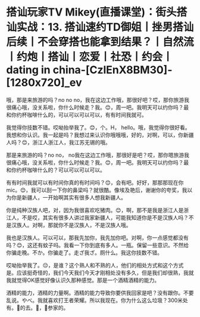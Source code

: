 # 搭讪玩家TV  Mikey(直播课堂)：街头搭讪实战：13. 搭讪速约TD御姐丨挫男搭讪后续丨不会穿搭也能拿到结果？丨自然流丨约炮丨搭讪丨恋爱丨社恐丨约会丨dating in china-[CzlEnX8BM30]-[1280x720]_ev

哦，那是来旅游的吗？no no no，我在这边工作哦，那很好吧？哎，那你旅游我很痛心哦，没关系啦，你什么时候走？我。😊，周一吧。我明天可以约你吗？最和你约杯咖啡什么的，可以可以可以可以，有有时间我就可。

我觉得你技数不错。哎呦抬举我了。😊，个。H， hello。哦，我觉得你很好看。我想和你认识。我一起是吗？我想过来认识你哦哦哦，好的，对啊，可以，你新疆人吗？😊，浙江人浙江人，我江苏无锡的哦。

那是来旅游的吗？no no， no我在这边工作哦，那很好是吧？哎，那你嗯旅游我很痛心哦，没关系啦，你什么时候走？我。😊，周一吧。我明天可以约你吗？最和你约杯咖啡什么的？可以可以可以可以。

有有时间我就可以有时间你真的有时间吗？😊，会有吧。好好，那那那现在你mic。😊，我可以刮一下你的鼻梁吗？就很酷。像埃及艳后，谢谢你的夸奖，我以为你是新疆人，一开始啊其实有很多人想我新疆人。

你是纯种汉族人吧，对，因为我很喜欢吃猪肉。😊，啊，那不是我是浙江人是浙江人，不是哎，其实有很多人讲过我家新疆人，可能我知道你是不是汉族人吗？不是汉族人。对啊，那就你不是汉族人，不是汉族人哦。

我也是汉族人。可以可以，那我先加你，我先加你吧。对啊，你一点感觉都没有吗？😊，这还有蚊子吗。我看一下你到底有多人。一瓶。保留一些意识。不然给你骗走晚。不か。你骗走了。走ざ我ざ。厕什么。我这你技数不错。

哎呦抬举我了。😔，是谁？这个熟人和不熟的人，他们的相处方式和这个方式是。应该挺奇怪的，我们今天我们今天才刚相处没有多久，但是我们却很熟，我就我就觉得OK感觉好像认识久那种感觉。那是一个酒精酒精的能力。

酒精的能力，酒精的力量啊。酒精的能力导致你要供我回家是吧？没有跟你。不要乱说。やべ。我就喜欢打王者荣耀。所以我现在。你为什么这么垃圾？300米处有。🎼的去。🎼，🎼参家的。

